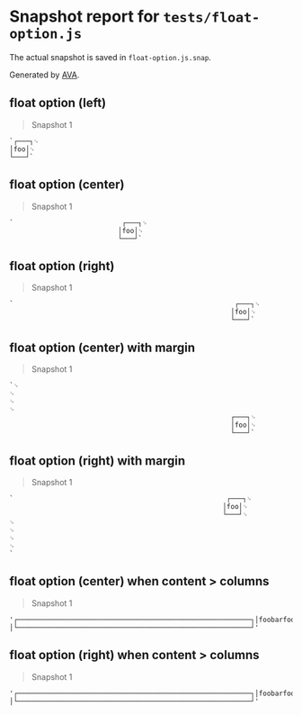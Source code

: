# Snapshot report for `tests/float-option.js`

The actual snapshot is saved in `float-option.js.snap`.

Generated by [AVA](https://avajs.dev).

## float option (left)

> Snapshot 1

    `┌───┐␊
    │foo│␊
    └───┘`

## float option (center)

> Snapshot 1

    `                           ┌───┐␊
                               │foo│␊
                               └───┘`

## float option (right)

> Snapshot 1

    `                                                       ┌───┐␊
                                                           │foo│␊
                                                           └───┘`

## float option (center) with margin

> Snapshot 1

    `␊
    ␊
    ␊
    ␊
                                                           ┌───┐␊
                                                           │foo│␊
                                                           └───┘`

## float option (right) with margin

> Snapshot 1

    `                                                     ┌───┐␊
                                                         │foo│␊
                                                         └───┘␊
    ␊
    ␊
    ␊
    ␊
    `

## float option (center) when content > columns

> Snapshot 1

    '┌──────────────────────────────────────────────────────────┐│foobarfoobarfoobarfoobarfoobarfoobarfoobarfoobarfoobarfoob││arfoobarfoobarfoobarfoobarfoobarfoobarfoobarfoobarfoobarfo││obarfoobarfoobarfoobarfoobarfoobarfoobarfoobarfoobarfoobar││foobarfoobarfoobarfoobarfoobarfoobarfoobarfoobarfoobarfoob││arfoobarfoobarfoobarfoobarfoobarfoobarfoobarfoobarfoobarfo││obarfoobarfoobarfoobarfoobarfoobarfoobarfoobarfoobarfoobar││foobarfoobar                                              │└──────────────────────────────────────────────────────────┘'

## float option (right) when content > columns

> Snapshot 1

    '┌──────────────────────────────────────────────────────────┐│foobarfoobarfoobarfoobarfoobarfoobarfoobarfoobarfoobarfoob││arfoobarfoobarfoobarfoobarfoobarfoobarfoobarfoobarfoobarfo││obarfoobarfoobarfoobarfoobarfoobarfoobarfoobarfoobarfoobar││foobarfoobarfoobarfoobarfoobarfoobarfoobarfoobarfoobarfoob││arfoobarfoobarfoobarfoobarfoobarfoobarfoobarfoobarfoobarfo││obarfoobarfoobarfoobarfoobarfoobarfoobarfoobarfoobarfoobar││foobarfoobar                                              │└──────────────────────────────────────────────────────────┘'
